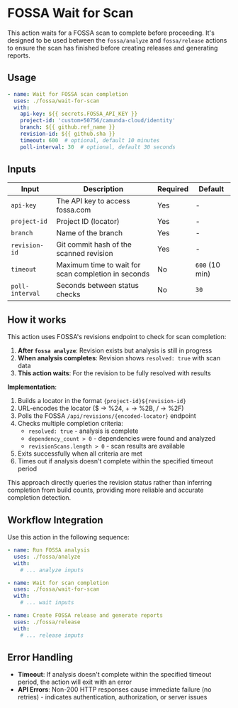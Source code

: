 # FOSSA Wait for Scan

This action waits for a FOSSA scan to complete before proceeding. It's designed to be used between the `fossa/analyze` and `fossa/release` actions to ensure the scan has finished before creating releases and generating reports.

## Usage

```yaml
- name: Wait for FOSSA scan completion
  uses: ./fossa/wait-for-scan
  with:
    api-key: ${{ secrets.FOSSA_API_KEY }}
    project-id: 'custom+50756/camunda-cloud/identity'
    branch: ${{ github.ref_name }}
    revision-id: ${{ github.sha }}
    timeout: 600  # optional, default 10 minutes
    poll-interval: 30  # optional, default 30 seconds
```

## Inputs

| Input | Description | Required | Default |
|-------|-------------|----------|---------|
| `api-key` | The API key to access fossa.com | Yes | - |
| `project-id` | Project ID (locator) | Yes | - |
| `branch` | Name of the branch | Yes | - |
| `revision-id` | Git commit hash of the scanned revision | Yes | - |
| `timeout` | Maximum time to wait for scan completion in seconds | No | `600` (10 min) |
| `poll-interval` | Seconds between status checks | No | `30` |

## How it works

This action uses FOSSA's revisions endpoint to check for scan completion:

1. **After `fossa analyze`**: Revision exists but analysis is still in progress
2. **When analysis completes**: Revision shows `resolved: true` with scan data
3. **This action waits**: For the revision to be fully resolved with results

**Implementation**:
1. Builds a locator in the format `{project-id}${revision-id}` 
2. URL-encodes the locator ($ → %24, + → %2B, / → %2F)
3. Polls the FOSSA `/api/revisions/{encoded-locator}` endpoint
4. Checks multiple completion criteria:
   - `resolved: true` - analysis is complete
   - `dependency_count > 0` - dependencies were found and analyzed
   - `revisionScans.length > 0` - scan results are available
5. Exits successfully when all criteria are met
6. Times out if analysis doesn't complete within the specified timeout period

This approach directly queries the revision status rather than inferring completion from build counts, providing more reliable and accurate completion detection.

## Workflow Integration

Use this action in the following sequence:

```yaml
- name: Run FOSSA analysis
  uses: ./fossa/analyze
  with:
    # ... analyze inputs

- name: Wait for scan completion
  uses: ./fossa/wait-for-scan
  with:
    # ... wait inputs

- name: Create FOSSA release and generate reports
  uses: ./fossa/release
  with:
    # ... release inputs
```

## Error Handling

- **Timeout**: If analysis doesn't complete within the specified timeout period, the action will exit with an error
- **API Errors**: Non-200 HTTP responses cause immediate failure (no retries) - indicates authentication, authorization, or server issues

